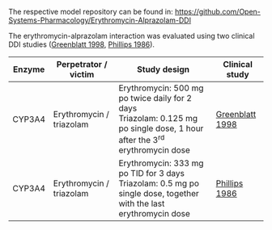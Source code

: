 The respective model repository can be found in:
https://github.com/Open-Systems-Pharmacology/Erythromycin-Alprazolam-DDI

The erythromycin-alprazolam interaction was evaluated using two clinical DDI studies ([Greenblatt 1998](#4-References), [Phillips 1986](#4-References)).



| Enzyme | Perpetrator / victim     | Study design                                                 | Clinical study                   |
| ------ | ------------------------ | ------------------------------------------------------------ | -------------------------------- |
| CYP3A4 | Erythromycin / triazolam | Erythromycin: 500 mg po twice daily for 2 days<br />Triazolam: 0.125 mg po single dose, 1 hour after the 3<sup>rd</sup> erythromycin dose | [Greenblatt 1998](#4-References) |
| CYP3A4 | Erythromycin / triazolam | Erythromycin: 333 mg po TID for 3 days<br />Triazolam: 0.5 mg po single dose, together with the last erythromycin dose | [Phillips 1986](#4-References)   |


